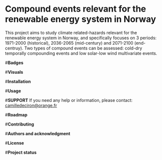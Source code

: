 # Compound events relevant for the renewable energy system in Norway
This project aims to study climate related-hazards relevant for the renewable energy system in Norway, and specifically focuses on 3 periods:
1971-2000 (historical), 2036-2065 (mid-century) and 2071-2100 (end-centruy). Two types of compound events can be assessed: cold-dry temporally compounding events 
and low solar-low wind multivariate events. 

#**Badges**

#**Visuals**

#**Installation**

#**Usage**

#**SUPPORT**
If you need any help or information, please contact: camilledeciron@orange.fr

#**Roadmap**

#**Contributing**

#**Authors and acknowledgment**

#**License**

#**Project status**
